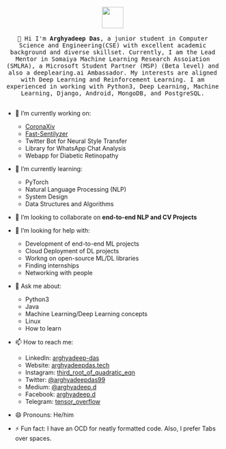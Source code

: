 <p align="center">
  <img src="https://www.muckibu.de/wp-content/uploads/2018/10/Octocat.png" width="50px">
  <br>
  <samp>
    <br>
    👋 Hi I'm <strong>Arghyadeep Das</strong>, a junior student in Computer Science and Engineering(CSE) with excellent academic background and diverse skillset. Currently, I am the Lead Mentor in Somaiya Machine Learning Research Assoiation (SMLRA), a Microsoft Student Partner (MSP) (Beta level) and also a deeplearing.ai Ambassador. My interests are aligned with Deep Learning and Reinforcement Learning. I am experienced in working with Python3, Deep Learning, Machine Learning, Django, Android, MongoDB, and PostgreSQL.
    <br><br>
  </samp>
</p>

* 🔭 I’m currently working on:
  - [CoronaXiv](https://github.com/arghyadeep99/CoronaXiv)
  - [Fast-Sentilyzer](https://github.com/arghyadeep99/Fast-Sentilyzer)
  - Twitter Bot for Neural Style Transfer
  - Library for WhatsApp Chat Analysis
  - Webapp for Diabetic Retinopathy
  
* 🌱 I’m currently learning:
  - PyTorch
  - Natural Language Processing (NLP)
  - System Design
  - Data Structures and Algorithms
  
* 👯 I’m looking to collaborate on <b> end-to-end NLP and CV Projects </b>

* 🤔 I’m looking for help with:
  - Development of end-to-end ML projects
  - Cloud Deployment of DL projects
  - Workng on open-source ML/DL libraries
  - Finding internships
  - Networking with people
 
* 💬 Ask me about:
  - Python3
  - Java
  - Machine Learning/Deep Learning concepts
  - Linux
  - How to learn
  
* 📫 How to reach me:
  - LinkedIn: [arghyadeep-das](https://linkedin.com/in/arghyadeep-das/)
  - Website: [arghyadeepdas.tech](https://arghyadeepdas.tech)
  - Instagram: [third_root_of_quadratic_eqn](https://instagram.com/third_root_of_quadratic_eqn/)
  - Twitter: [@arghyadeepdas99](https://twitter.com/arghyadeepdas99)
  - Medium: [@arghyadeep.d](https://medium.com/@arghyadeep.d)
  - Facebook: [arghyadeep.d](https://facebook.com/arghyadeep.d)
  - Telegram: [tensor_overflow](https://t.me/tensor_overflow)

* 😄 Pronouns: He/him
* ⚡ Fun fact: I have an OCD for neatly formatted code. Also, I prefer Tabs over spaces. 
